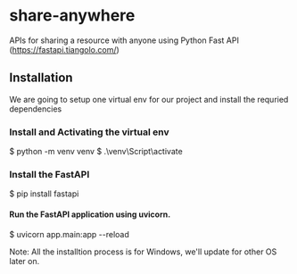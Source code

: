 # share-anywhere
APIs for sharing a resource with anyone using Python Fast API (https://fastapi.tiangolo.com/)

## Installation
We are going to setup one virtual env for our project and install the requried dependencies 

### Install and Activating the virtual env
$ python -m venv venv
$ .\venv\Script\activate

### Install the FastAPI
$ pip install fastapi

#### Run the FastAPI application using uvicorn.
$ uvicorn app.main:app --reload


Note: All the installtion process is for Windows, we'll update for other OS later on. 